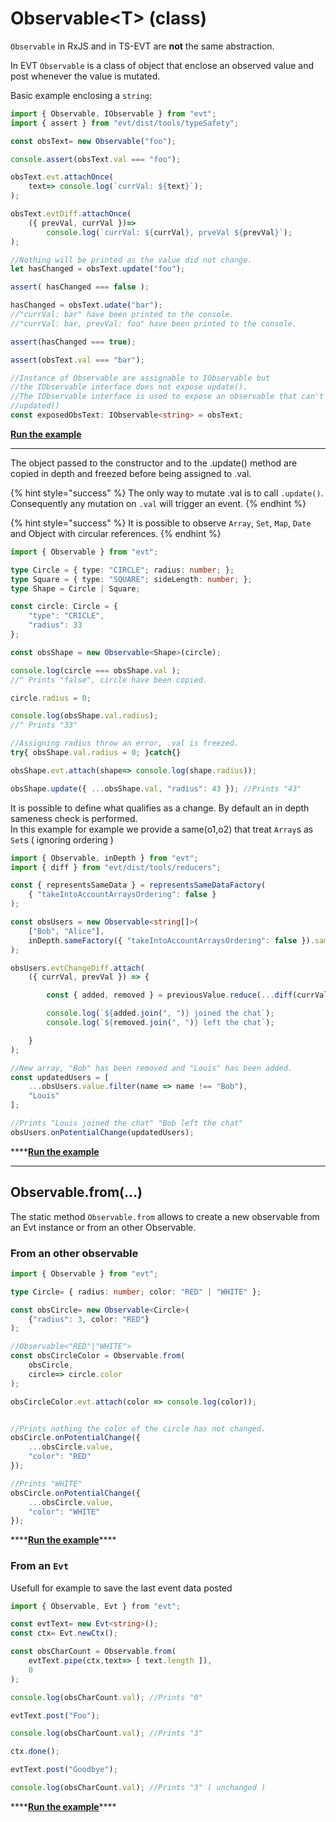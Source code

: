 # Observable&lt;T&gt; \(class\)

`Observable` in RxJS and in TS-EVT are **not** the same abstraction.

In EVT `Observable` is a class of object that enclose an observed value and post  whenever the value is mutated.  
  
Basic example enclosing a `string`: 

```typescript
import { Observable, IObservable } from "evt";
import { assert } from "evt/dist/tools/typeSafety";

const obsText= new Observable("foo");

console.assert(obsText.val === "foo");

obsText.evt.attachOnce(
    text=> console.log(`currVal: ${text}`);
);

obsText.evtDiff.attachOnce(
    ({ prevVal, currVal })=>
        console.log(`currVal: ${currVal}, prveVal ${prevVal}`);
);

//Nothing will be printed as the value did not change.
let hasChanged = obsText.update("foo");

assert( hasChanged === false );

hasChanged = obsText.udate("bar");
//"currVal: bar" have been printed to the console.
//"currVal: bar, prevVal: foo" have been printed to the console.

assert(hasChanged === true);

assert(obsText.val === "bar");

//Instance of Observable are assignable to IObservable but
//the IObservable interface does not expose update().
//The IObservable interface is used to expose an observable that can't be
//updated()
const exposedObsText: IObservable<string> = obsText;
```

[**Run the example**](https://stackblitz.com/edit/evt-yffb9r?embed=1&file=index.ts&hideExplorer=1)  
****

The object passed to the constructor and to the .update\(\) method are copied in depth and freezed before being assigned to .val. 

{% hint style="success" %}
The only way to mutate .val is to call `.update()`. Consequently any mutation on `.val` will trigger an event.
{% endhint %}

{% hint style="success" %}
It is possible to observe `Array`, `Set`, `Map`, `Date` and Object with circular references.
{% endhint %}

```typescript
import { Observable } from "evt";

type Circle = { type: "CIRCLE"; radius: number; };
type Square = { type: "SQUARE"; sideLength: number; };
type Shape = Circle | Square;

const circle: Circle = {
    "type": "CRICLE", 
    "radius": 33 
};

const obsShape = new Observable<Shape>(circle);

console.log(circle === obsShape.val ); 
//^ Prints "false", circle have been copied.

circle.radius = 0;

console.log(obsShape.val.radius);
//^ Prints "33"

//Assigning radius throw an error, .val is freezed.
try{ obsShape.val.radius = 0; }catch{}

obsShape.evt.attach(shape=> console.log(shape.radius));

obsShape.update({ ...obsShape.val, "radius": 43 }); //Prints "43"


```

  
It is possible to define what qualifies as a change. By default an in depth sameness check is performed.  
In this example for example we provide a same\(o1,o2\) that treat `Array`s as `Set`s \( ignoring ordering \)

```typescript
import { Observable, inDepth } from "evt";
import { diff } from "evt/dist/tools/reducers";

const { representsSameData } = representsSameDataFactory(
    { "takeIntoAccountArraysOrdering": false }
);

const obsUsers = new Observable<string[]>(
    ["Bob", "Alice"],
    inDepth.sameFactory({ "takeIntoAccountArraysOrdering": false }).same
);

obsUsers.evtChangeDiff.attach(
    ({ currVal, prevVal }) => {

        const { added, removed } = previousValue.reduce(...diff(currVal))

        console.log(`${added.join(", ")} joined the chat`);
        console.log(`${removed.join(", ")} left the chat`);

    }
);

//New array, "Bob" has been removed and "Louis" has been added.
const updatedUsers = [
    ...obsUsers.value.filter(name => name !== "Bob"),
    "Louis"
];

//Prints "Louis joined the chat" "Bob left the chat"
obsUsers.onPotentialChange(updatedUsers);
```

\*\*\*\*[**Run the example**](https://stackblitz.com/edit/evt-ydvtrf?embed=1&file=index.ts&hideExplorer=1)  
****

## **Observable.from\(...\)**

The static method `Observable.from` allows to create a new observable from an Evt instance or from an other Observable.  


### From an other observable

```typescript
import { Observable } from "evt";

type Circle= { radius: number; color: "RED" | "WHITE" };

const obsCircle= new Observable<Circle>(
    {"radius": 3, color: "RED"}
);

//Observable<"RED"|"WHITE"> 
const obsCircleColor = Observable.from(
    obsCircle, 
    circle=> circle.color
);

obsCircleColor.evt.attach(color => console.log(color));


//Prints nothing the color of the circle has not changed.
obsCircle.onPotentialChange({
    ...obsCircle.value,
    "color": "RED"
});

//Prints "WHITE"
obsCircle.onPotentialChange({
    ...obsCircle.value,
    "color": "WHITE"
});
```

\*\*\*\*[**Run the example**](https://stackblitz.com/edit/evt-ptfvd6?embed=1&file=index.ts&hideExplorer=1)\*\*\*\*

### From an `Evt`

Usefull for example to save the last event data posted

```typescript
import { Observable, Evt } from "evt";

const evtText= new Evt<string>();
const ctx= Evt.newCtx();

const obsCharCount = Observable.from(
    evtText.pipe(ctx,text=> [ text.length ]),
    0
);

console.log(obsCharCount.val); //Prints "0"

evtText.post("Foo");

console.log(obsCharCount.val); //Prints "3"

ctx.done();

evtText.post("Goodbye");

console.log(obsCharCount.val); //Prints "3" ( unchanged )
```

\*\*\*\*[**Run the example**](https://stackblitz.com/edit/evt-2ak7kh?embed=1&file=index.ts&hideExplorer=1)\*\*\*\*

